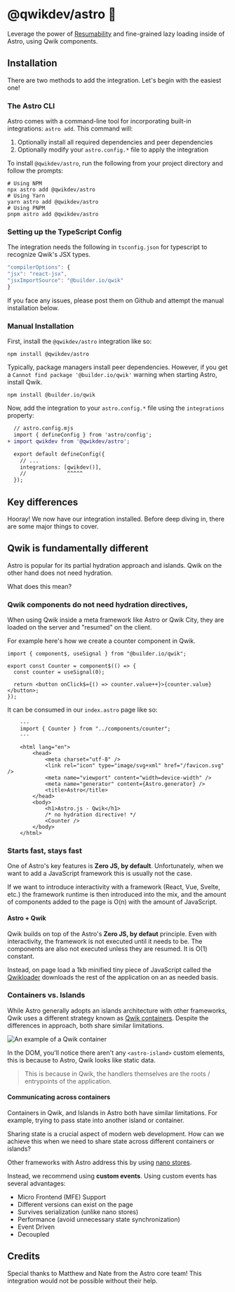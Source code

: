 # @qwikdev/astro 💜

Leverage the power of [Resumability](https://qwik.builder.io/docs/concepts/resumable/) and fine-grained lazy loading inside of Astro, using Qwik components.

## Installation

There are two methods to add the integration. Let's begin with the easiest one!

### The Astro CLI

Astro comes with a command-line tool for incorporating built-in integrations: `astro add`. This command will:

1. Optionally install all required dependencies and peer dependencies
2. Optionally modify your `astro.config.*` file to apply the integration

To install `@qwikdev/astro`, run the following from your project directory and follow the prompts:

```
# Using NPM
npx astro add @qwikdev/astro
# Using Yarn
yarn astro add @qwikdev/astro
# Using PNPM
pnpm astro add @qwikdev/astro
```

### Setting up the TypeScript Config

The integration needs the following in `tsconfig.json` for typescript to recognize Qwik's JSX types.

```ts
"compilerOptions": {
"jsx": "react-jsx",
"jsxImportSource": "@builder.io/qwik"
}
```

If you face any issues, please post them on Github and attempt the manual installation below.

### Manual Installation

First, install the `@qwikdev/astro` integration like so:

```
npm install @qwikdev/astro
```

Typically, package managers install peer dependencies. However, if you get a `Cannot find package '@builder.io/qwik'` warning when starting Astro, install Qwik.

```
npm install @builder.io/qwik
```

Now, add the integration to your `astro.config.*` file using the `integrations` property:

```diff lang="js" "qwikdev()"
  // astro.config.mjs
  import { defineConfig } from 'astro/config';
+ import qwikdev from '@qwikdev/astro';

  export default defineConfig({
    // ...
    integrations: [qwikdev()],
    //             ^^^^^
  });
```

## Key differences

Hooray! We now have our integration installed. Before deep diving in, there are some major things to cover.

## Qwik is fundamentally different

Astro is popular for its partial hydration approach and islands. Qwik on the other hand does not need hydration.

What does this mean?

### Qwik components **do not need hydration directives**,

When using Qwik inside a meta framework like Astro or Qwik City, they are loaded on the server and "resumed" on the client.

For example here's how we create a counter component in Qwik.

```tsx
import { component$, useSignal } from "@builder.io/qwik";

export const Counter = component$(() => {
  const counter = useSignal(0);

  return <button onClick$={() => counter.value++}>{counter.value}</button>;
});
```

It can be consumed in our `index.astro` page like so:

```tsx
    ---
    import { Counter } from "../components/counter";
    ---

    <html lang="en">
        <head>
            <meta charset="utf-8" />
            <link rel="icon" type="image/svg+xml" href="/favicon.svg" />
            <meta name="viewport" content="width=device-width" />
            <meta name="generator" content={Astro.generator} />
            <title>Astro</title>
        </head>
        <body>
            <h1>Astro.js - Qwik</h1>
            /* no hydration directive! */
            <Counter />
        </body>
    </html>
```

### Starts fast, stays fast

One of Astro's key features is **Zero JS, by default**. Unfortunately, when we want to add a JavaScript framework this is usually not the case.

If we want to introduce interactivity with a framework (React, Vue, Svelte, etc.) the framework runtime is then introduced into the mix, and the amount of components added to the page is O(n) with the amount of JavaScript.

#### Astro + Qwik

Qwik builds on top of the Astro's **Zero JS, by defaut** principle. Even with interactivity, the framework is not executed until it needs to be. The components are also not executed unless they are resumed. It is O(1) constant.

Instead, on page load a 1kb minified tiny piece of JavaScript called the [Qwikloader](https://qwik.builder.io/docs/advanced/qwikloader/#qwikloader) downloads the rest of the application on an as needed basis.

### Containers vs. Islands

While Astro generally adopts an islands architecture with other frameworks, Qwik uses a different strategy known as [Qwik containers](https://qwik.builder.io/docs/advanced/containers/). Despite the differences in approach, both share similar limitations.

![An example of a Qwik container](https://imgur.com/a/iDgQrgG)

In the DOM, you'll notice there aren't any `<astro-island>` custom elements, this is because to Astro, Qwik looks like static data.

> This is because in Qwik, the handlers themselves are the roots / entrypoints of the application.

#### Communicating across containers

Containers in Qwik, and Islands in Astro both have similar limitations. For example, trying to pass state into another island or container.

Sharing state is a crucial aspect of modern web development. How can we achieve this when we need to share state across different containers or islands?

Other frameworks with Astro address this by using [nano stores](https://github.com/nanostores/nanostores).

Instead, we recommend using **custom events**. Using custom events has several advantages:

- Micro Frontend (MFE) Support
- Different versions can exist on the page
- Survives serialization (unlike nano stores)
- Performance (avoid unnecessary state synchronization)
- Event Driven
- Decoupled

## Credits

Special thanks to Matthew and Nate from the Astro core team! This integration would not be possible without their help.
